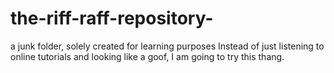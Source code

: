 # the-riff-raff-repository-
a junk folder, solely created for learning purposes
Instead of just listening to online tutorials and looking like a goof, I am going to try this thang.
